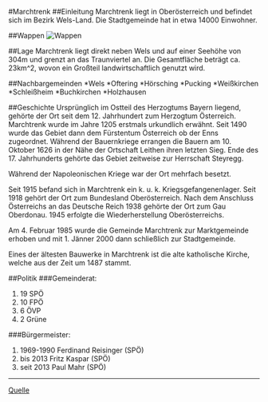 #Marchtrenk
##Einleitung
Marchtrenk liegt in Oberösterreich und befindet sich im Bezirk Wels-Land. Die Stadtgemeinde hat in etwa 14000 Einwohner.

##Wappen
![Wappen](https://github.com/migschp/CE_UE_WS17_A4-2/blob/revision/ultrahd-16k-Wappen.png)

##Lage
Marchtrenk liegt direkt neben Wels und auf einer Seehöhe von 304m und grenzt an das Traunviertel an. Die Gesamtfläche beträgt ca. 23km^2, wovon ein Großteil landwirtschaftlich genutzt wird.

##Nachbargemeinden
*Wels
*Oftering
*Hörsching
*Pucking
*Weißkirchen
*Schleißheim
*Buchkirchen
*Holzhausen

##Geschichte
Ursprünglich im Ostteil des Herzogtums Bayern liegend, gehörte der Ort seit dem 12. Jahrhundert zum Herzogtum Österreich. Marchtrenk wurde im Jahre 1205 erstmals urkundlich erwähnt. Seit 1490 wurde das Gebiet dann dem Fürstentum Österreich ob der Enns zugeordnet. Während der Bauernkriege errangen die Bauern am 10. Oktober 1626 in der Nähe der Ortschaft Leithen ihren letzten Sieg. Ende des 17. Jahrhunderts gehörte das Gebiet zeitweise zur Herrschaft Steyregg.

Während der Napoleonischen Kriege war der Ort mehrfach besetzt.

Seit 1915 befand sich in Marchtrenk ein k. u. k. Kriegsgefangenenlager. Seit 1918 gehört der Ort zum Bundesland Oberösterreich. Nach dem Anschluss Österreichs an das Deutsche Reich 1938 gehörte der Ort zum Gau Oberdonau. 1945 erfolgte die Wiederherstellung Oberösterreichs.

Am 4. Februar 1985 wurde die Gemeinde Marchtrenk zur Marktgemeinde erhoben und mit 1. Jänner 2000 dann schließlich zur Stadtgemeinde.

Eines der ältesten Bauwerke in Marchtrenk ist die alte katholische Kirche, welche aus der Zeit um 1487 stammt. 

##Politik
###Gemeinderat:
1. 19 SPÖ
2. 10 FPÖ
3.  6 ÖVP
4.  2 Grüne

###Bürgermeister:
1. 1969-1990 Ferdinand Reisinger (SPÖ)
2. bis 2013  Fritz Kaspar (SPÖ)
3. seit 2013 Paul Mahr (SPÖ)

***

[Quelle](https://de.m.wikipedia.org/wiki/Marchtrenk)

